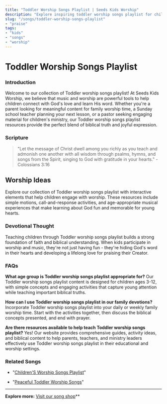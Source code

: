 ```yaml
---
title: "Toddler Worship Songs Playlist | Seeds Kids Worship"
description: "Explore inspiring toddler worship songs playlist for children's worship and faith development. Biblical music resources for families and ministry."
slug: "/songs/toddler-worship-songs-playlist"
- "praise"
tags:
- "kids"
- "songs"
- "worship"
---
```


# Toddler Worship Songs Playlist

### Introduction

Welcome to our collection of Toddler worship songs playlist! At Seeds Kids Worship, we believe that music and worship are powerful tools to help children connect with God's love and learn His word. Whether you're a parent looking for meaningful content for family worship time, a Sunday school teacher planning your next lesson, or a pastor seeking engaging material for children's ministry, our Toddler worship songs playlist resources provide the perfect blend of biblical truth and joyful expression.

### Scripture

> "Let the message of Christ dwell among you richly as you teach and admonish one another with all wisdom through psalms, hymns, and songs from the Spirit, singing to God with gratitude in your hearts." - Colossians 3:16

## Worship Ideas

Explore our collection of Toddler worship songs playlist with interactive elements that help children engage with worship. These resources include simple motions, call-and-response activities, and age-appropriate musical experiences that make learning about God fun and memorable for young hearts.

### Devotional Thought

Teaching children through Toddler worship songs playlist builds a strong foundation of faith and biblical understanding. When kids participate in worship and music, they're not just having fun - they're hiding God's word in their hearts and developing a lifelong love for praising their Creator.

### FAQs

**What age group is Toddler worship songs playlist appropriate for?**
Our Toddler worship songs playlist content is designed for children ages 3-12, with simple concepts and engaging activities that capture young attention while teaching important biblical truths.

**How can I use Toddler worship songs playlist in our family devotions?**
Incorporate Toddler worship songs playlist into your daily or weekly family worship time. Start with the activities together, then discuss the biblical concepts presented, and end with prayer.

**Are there resources available to help teach Toddler worship songs playlist?**
Yes! Our website provides comprehensive guides, activity ideas, and biblical content to help parents, teachers, and ministry leaders effectively use Toddler worship songs playlist in their educational and worship settings.

### Related Songs

- "[Children'S Worship Songs Playlist](/songs/children-s-worship-songs-playlist/)"

- "[Peaceful Toddler Worship Songs](/songs/peaceful-toddler-worship-songs/)"

---

**Explore more:** [Visit our song shop](https://seedskidsworship.com/shop)**

<!-- Schema Markup -->
<script type="application/ld+json">
{
  "@context": "https://schema.org",
  "@type": "MusicRecording",
  "name": "Toddler Worship Songs Playlist",
  "byArtist": {
    "@type": "MusicGroup",
    "name": "Seeds Kids Worship"
  },
  "isFamilyFriendly": true,
  "url": "https://seedskidsworship.com/songs/toddler-worship-songs-playlist/"
}
</script>